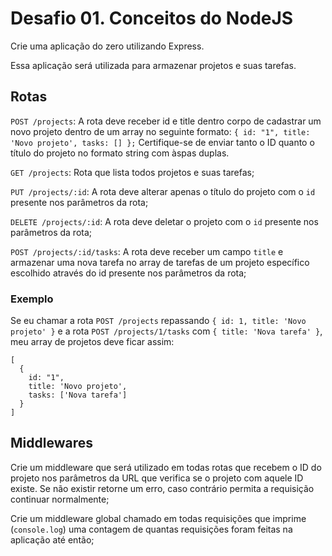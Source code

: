 # Desafio 01. Conceitos do NodeJS

Crie uma aplicação do zero utilizando Express.

Essa aplicação será utilizada para armazenar projetos e suas tarefas.

## Rotas
```POST /projects```: A rota deve receber id e title dentro corpo de cadastrar um novo projeto dentro de um array no seguinte formato: ```{ id: "1", title: 'Novo projeto', tasks: [] };``` Certifique-se de enviar tanto o ID quanto o título do projeto no formato string com àspas duplas.

```GET /projects```: Rota que lista todos projetos e suas tarefas;

```PUT /projects/:id```: A rota deve alterar apenas o título do projeto com o ```id``` presente nos parâmetros da rota;

```DELETE /projects/:id```: A rota deve deletar o projeto com o ```id``` presente nos parâmetros da rota;

```POST /projects/:id/tasks```: A rota deve receber um campo ```title``` e armazenar uma nova tarefa no array de tarefas de um projeto específico escolhido através do id presente nos parâmetros da rota;

### Exemplo
Se eu chamar a rota ```POST /projects``` repassando ```{ id: 1, title: 'Novo projeto' }``` e a rota ```POST /projects/1/tasks``` com ```{ title: 'Nova tarefa' }```, meu array de projetos deve ficar assim:
```
[
  {
    id: "1",
    title: 'Novo projeto',
    tasks: ['Nova tarefa']
  }
]
```
## Middlewares
Crie um middleware que será utilizado em todas rotas que recebem o ID do projeto nos parâmetros da URL que verifica se o projeto com aquele ID existe. Se não existir retorne um erro, caso contrário permita a requisição continuar normalmente;

Crie um middleware global chamado em todas requisições que imprime (```console.log```) uma contagem de quantas requisições foram feitas na aplicação até então;
